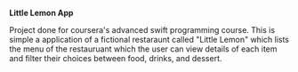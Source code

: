 **Little Lemon App**

Project done for coursera's advanced swift programming course. This is simple a application of a fictional restaraunt called "Little Lemon" which lists the menu
of the restauruant which the user can view details of each item and filter their choices between food, drinks, and dessert.
